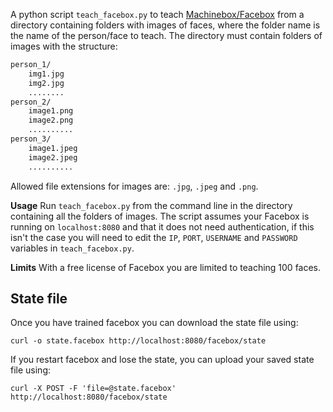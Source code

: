 A python script `teach_facebox.py` to teach [Machinebox/Facebox](https://machineboxio.com/docs/facebox) from a directory containing folders with images of faces, where the folder name is the name of the person/face to teach. The directory must contain folders of images with the structure:

```bash
person_1/
    img1.jpg
    img2.jpg
    ........
person_2/
    image1.png
    image2.png
    ..........
person_3/
    image1.jpeg
    image2.jpeg
    ..........    
```
Allowed file extensions for images are: `.jpg`, `.jpeg` and `.png`.

**Usage** Run `teach_facebox.py` from the command line in the directory containing all the folders of images. The script assumes your Facebox is running on `localhost:8080` and that it does not need authentication, if this isn't the case you will need to edit the `IP`, `PORT`, `USERNAME` and `PASSWORD` variables in `teach_facebox.py`.

**Limits** With a free license of Facebox you are limited to teaching 100 faces.

## State file

Once you have trained facebox you can download the state file using:
```curl
curl -o state.facebox http://localhost:8080/facebox/state
```

If you restart facebox and lose the state, you can upload your saved state file using:
```curl
curl -X POST -F 'file=@state.facebox' http://localhost:8080/facebox/state
```

